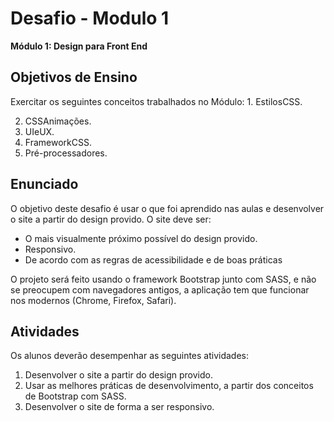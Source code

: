 # Desafio - Modulo 1

**Módulo 1: Design para Front End**

## Objetivos de Ensino
Exercitar os seguintes conceitos trabalhados no Módulo: 1. EstilosCSS.

2. CSSAnimações.
3. UIeUX.
4. FrameworkCSS.
5. Pré-processadores.

## Enunciado
O objetivo deste desafio é usar o que foi aprendido nas aulas e desenvolver o site a partir do design provido. O site deve ser:

- O mais visualmente próximo possível do design provido.
- Responsivo.
- De acordo com as regras de acessibilidade e de boas práticas

O projeto será feito usando o framework Bootstrap junto com SASS, e não se preocupem com navegadores antigos, a aplicação tem que funcionar nos modernos (Chrome, Firefox, Safari).

## Atividades
Os alunos deverão desempenhar as seguintes atividades:

1. Desenvolver o site a partir do design provido.
2. Usar as melhores práticas de desenvolvimento, a partir dos conceitos de Bootstrap com SASS.
3. Desenvolver o site de forma a ser responsivo.
